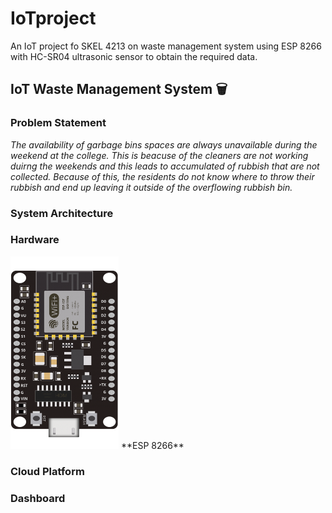 # IoTproject
An IoT project fo SKEL 4213 on waste management system using ESP 8266 with HC-SR04 ultrasonic sensor to obtain the required data.
## IoT Waste Management System 🗑️ 
### Problem Statement
*The availability of garbage bins spaces are always  unavailable during the weekend at the college. This is beacuse of the cleaners are not working duirng the weekends and this leads to accumulated of rubbish that are not collected. Because of this, the residents do not know where to throw their rubbish and end up leaving it outside of the overflowing rubbish bin.*

### System Architecture

### Hardware
<img src="Images/esp8266.png" width="173" height="308">
**ESP 8266**

### Cloud Platform

### Dashboard
